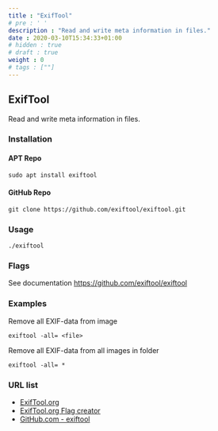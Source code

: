 ```yaml
---
title : "ExifTool"
# pre : ' '
description : "Read and write meta information in files."
date : 2020-03-10T15:34:33+01:00
# hidden : true
# draft : true
weight : 0
# tags : [""]
---
```


## ExifTool

Read and write meta information in files.

### Installation

#### APT Repo

```plain
sudo apt install exiftool
```

#### GitHub Repo

```plain
git clone https://github.com/exiftool/exiftool.git
```

### Usage

```plain
./exiftool
```

### Flags

See documentation <https://github.com/exiftool/exiftool>

### Examples

Remove all EXIF-data from image

```plain
exiftool -all= <file>
```

Remove all EXIF-data from all images in folder

```plain
exiftool -all= *
```

### URL list

* [ExifTool.org](https://exiftool.org/)
* [ExifTool.org Flag creator](https://exiftool.org/examples.html)
* [GitHub.com - exiftool](https://github.com/exiftool/exiftool)
